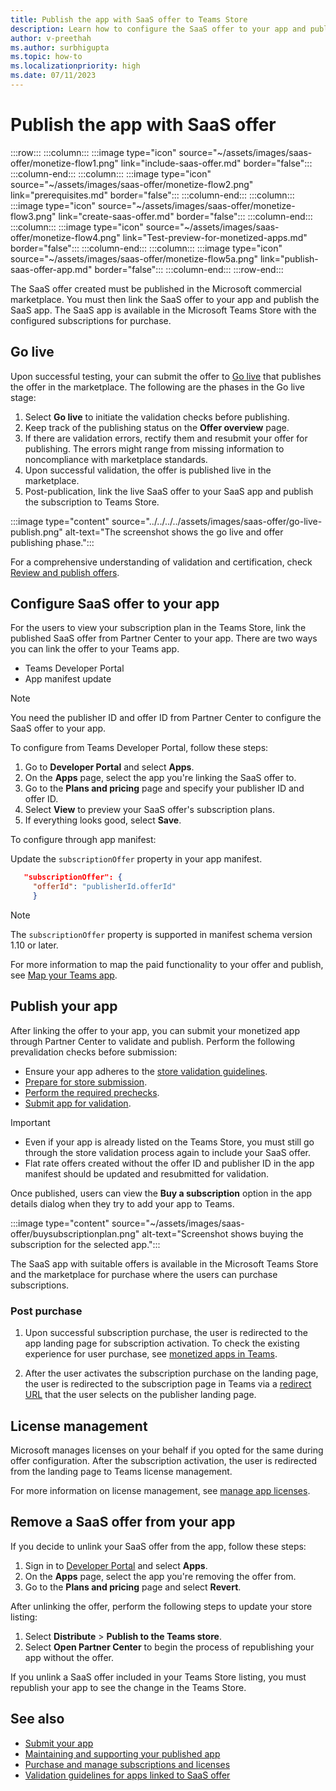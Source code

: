 ```yaml
---
title: Publish the app with SaaS offer to Teams Store
description: Learn how to configure the SaaS offer to your app and publish the app to the Microsoft Teams Store.
author: v-preethah
ms.author: surbhigupta
ms.topic: how-to
ms.localizationpriority: high
ms.date: 07/11/2023
---
```


# Publish the app with SaaS offer

:::row:::
   :::column:::
      :::image type="icon" source="~/assets/images/saas-offer/monetize-flow1.png" link="include-saas-offer.md" border="false":::
   :::column-end:::
   :::column:::
      :::image type="icon" source="~/assets/images/saas-offer/monetize-flow2.png" link="prerequisites.md" border="false":::
   :::column-end:::
   :::column:::
      :::image type="icon" source="~/assets/images/saas-offer/monetize-flow3.png" link="create-saas-offer.md" border="false":::
   :::column-end:::
   :::column:::
      :::image type="icon" source="~/assets/images/saas-offer/monetize-flow4.png" link="Test-preview-for-monetized-apps.md" border="false":::
   :::column-end:::
   :::column:::
      :::image type="icon" source="~/assets/images/saas-offer/monetize-flow5a.png" link="publish-saas-offer-app.md" border="false":::
   :::column-end:::
:::row-end:::

The SaaS offer created must be published in the Microsoft commercial marketplace. You must then link the SaaS offer to your app and publish the SaaS app. The SaaS app is available in the Microsoft Teams Store with the configured subscriptions for purchase.

## Go live

Upon successful testing, your can submit the offer to [Go live](/partner-center/marketplace/test-publish-saas-offer) that publishes the offer in the marketplace. The following are the phases in the Go live stage:

1. Select **Go live** to initiate the validation checks before publishing.
1. Keep track of the publishing status on the **Offer overview** page.
1. If there are validation errors, rectify them and resubmit your offer for publishing. The errors might range from missing information to noncompliance with marketplace standards.
1. Upon successful validation, the offer is published live in the marketplace.
1. Post-publication, link the live SaaS offer to your SaaS app and publish the subscription to Teams Store.

:::image type="content" source="../../../../assets/images/saas-offer/go-live-publish.png" alt-text="The screenshot shows the go live and offer publishing phase.":::

For a comprehensive understanding of validation and certification, check [Review and publish offers](/partner-center/marketplace/review-publish-offer).

## Configure SaaS offer to your app

For the users to view your subscription plan in the Teams Store, link the published SaaS offer from Partner Center to your app. There are two ways you can link the offer to your Teams app.

* Teams Developer Portal
* App manifest update

> [!NOTE]
> You need the publisher ID and offer ID from Partner Center to configure the SaaS offer to your app.

To configure from Teams Developer Portal, follow these steps:

1. Go to **Developer Portal** and select **Apps**.
1. On the **Apps** page, select the app you're linking the SaaS offer to.
1. Go to the **Plans and pricing** page and specify your publisher ID and offer ID.
1. Select **View** to preview your SaaS offer's subscription plans.
1. If everything looks good, select **Save**.

To configure through app manifest:

Update the `subscriptionOffer` property in your app manifest.

   ```json
      "subscriptionOffer": {
        "offerId": "publisherId.offerId"  
        }
   ```

> [!NOTE]
> The `subscriptionOffer` property is supported in manifest schema version 1.10 or later.

For more information to map the paid functionality to your offer and publish, see [Map your Teams app](https://aka.ms/TMTG).

## Publish your app

After linking the offer to your app, you can submit your monetized app through Partner Center to validate and publish. Perform the following prevalidation checks before submission:

* Ensure your app adheres to the [store validation guidelines](teams-store-validation-guidelines.md).
* [Prepare for store submission](submission-checklist.md).
* [Perform the required prechecks](../publish.md).
* [Submit app for validation](/office/dev/store/add-in-submission-guide).

> [!IMPORTANT]
>
> * Even if your app is already listed on the Teams Store, you must still go through the store validation process again to include your SaaS offer.
> * Flat rate offers created without the offer ID and publisher ID in the app manifest should be updated and resubmitted for validation.

Once published, users can view the **Buy a subscription** option in the app details dialog when they try to add your app to Teams.

:::image type="content" source="~/assets/images/saas-offer/buysubscriptionplan.png" alt-text="Screenshot shows buying the subscription for the selected app.":::

The SaaS app with suitable offers is available in the Microsoft Teams Store and the marketplace for purchase where the users can purchase subscriptions.

### Post purchase

1. Upon successful subscription purchase, the user is redirected to the app landing page for subscription activation. To check the existing experience for user purchase, see [monetized apps in Teams](https://aka.ms/TMTG).

1. After the user activates the subscription purchase on the landing page, the user is redirected to the subscription page in Teams via a [redirect URL](https://teams.microsoft.com/_#/subscriptionManagement) that the user selects on the publisher landing page.

## License management

Microsoft manages licenses on your behalf if you opted for the same during offer configuration. After the subscription activation, the user is redirected from the landing page to Teams license management.

For more information on license management, see [manage app licenses](end-user-purchase-experience.md#license-management).

## Remove a SaaS offer from your app

If you decide to unlink your SaaS offer from the app, follow these steps:

1. Sign in to [Developer Portal](https://dev.teams.microsoft.com/) and select **Apps**.
1. On the **Apps** page, select the app you're removing the offer from.
1. Go to the **Plans and pricing** page and select **Revert**.

After unlinking the offer, perform the following steps to update your store listing:

1. Select **Distribute** > **Publish to the Teams store**.
1. Select **Open Partner Center** to begin the process of republishing your app without the offer.

If you unlink a SaaS offer included in your Teams Store listing, you must republish your app to see the change in the Teams Store.

## See also

* [Submit your app](/partner-center/marketplace/add-in-submission-guide?toc=%2Fmicrosoftteams%2Fplatform%2Ftoc.json&bc=%2Fmicrosoftteams%2Fplatform%2Fbreadcrumb%2Ftoc.json)
* [Maintaining and supporting your published app](../post-publish/overview.md)
* [Purchase and manage subscriptions and licenses](end-user-purchase-experience.md)
* [Validation guidelines for apps linked to SaaS offer](teams-store-validation-guidelines.md#apps-linked-to-saas-offer)
